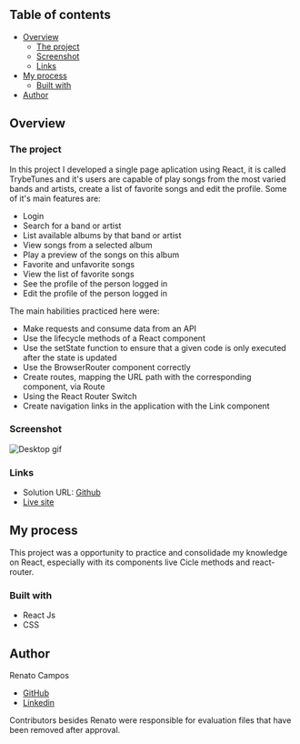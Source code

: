 ## Table of contents

- [Overview](#overview)
  - [The project](#the-project)
  - [Screenshot](#screenshot)
  - [Links](#links)
- [My process](#my-process)
  - [Built with](#built-with)
- [Author](#author)


## Overview

### The project

In this project I developed a single page aplication using React, it is called TrybeTunes and it's users are capable of play songs from the most varied bands and artists, create a list of favorite songs and edit the profile. Some of it's main features are:

- Login
- Search for a band or artist
- List available albums by that band or artist
- View songs from a selected album
- Play a preview of the songs on this album
- Favorite and unfavorite songs
- View the list of favorite songs
- See the profile of the person logged in
- Edit the profile of the person logged in

The main habilities practiced here were:

- Make requests and consume data from an API
- Use the lifecycle methods of a React component
- Use the setState function to ensure that a given code is only executed after the state is updated
- Use the BrowserRouter component correctly
- Create routes, mapping the URL path with the corresponding component, via Route
- Using the React Router Switch
- Create navigation links in the application with the Link component

### Screenshot

![Desktop gif]()


### Links

- Solution URL: [Github](https://github.com/RenatoDourad0/Project_TrybeTunes)
- [Live site](https://renatodourad0.github.io/Project_TrybeTunes)

## My process

This project was a opportunity to practice and consolidade my knowledge on React, especially with its components live Cicle methods and react-router.

### Built with

- React Js
- CSS


## Author
  
  Renato Campos
- [GitHub](https://github.com/RenatoDourad0)
- [Linkedin](www.linkedin.com/in/renato-dourado-b1b301112)

Contributors besides Renato were responsible for evaluation files that have been removed after approval.
